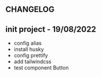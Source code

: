 ## CHANGELOG

## init project - 19/08/2022

- config alias 
- install husky
- config prettify
- add tailwindcss
- test component Button